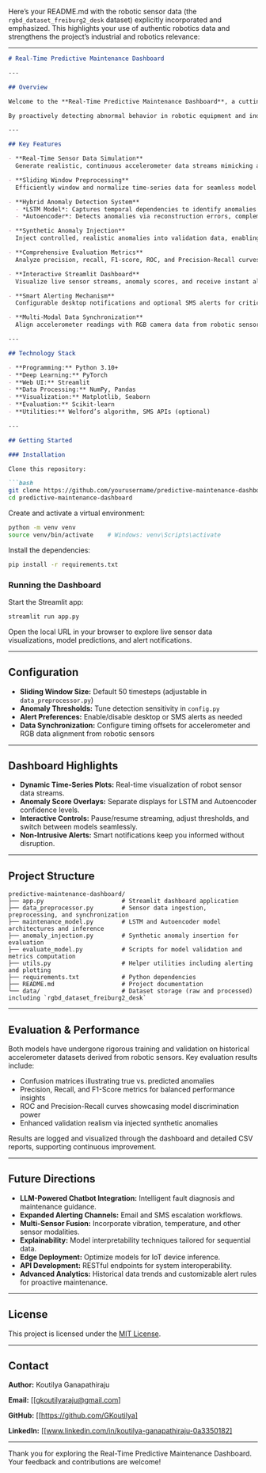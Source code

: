 Here’s your README.md with the robotic sensor data (the `rgbd_dataset_freiburg2_desk` dataset) explicitly incorporated and emphasized. This highlights your use of authentic robotics data and strengthens the project’s industrial and robotics relevance:

---

````markdown
# Real-Time Predictive Maintenance Dashboard

---

## Overview

Welcome to the **Real-Time Predictive Maintenance Dashboard**, a cutting-edge tool designed to empower industrial IoT, smart manufacturing, and robotics by detecting anomalies in streaming sensor data — specifically accelerometer signals derived from robot sensors — using advanced deep learning techniques. This dashboard harnesses the power of **hybrid anomaly detection models**, combining the temporal strength of Long Short-Term Memory (LSTM) networks with the reconstruction capabilities of Autoencoders to identify early signs of machine failure.

By proactively detecting abnormal behavior in robotic equipment and industrial machinery, this project aims to minimize downtime, optimize maintenance schedules, and ultimately save operational costs.

---

## Key Features

- **Real-Time Sensor Data Simulation**  
  Generate realistic, continuous accelerometer data streams mimicking actual robot sensor outputs, including data sourced from the well-known robotics dataset `rgbd_dataset_freiburg2_desk`.

- **Sliding Window Preprocessing**  
  Efficiently window and normalize time-series data for seamless model input.

- **Hybrid Anomaly Detection System**  
  - *LSTM Model*: Captures temporal dependencies to identify anomalies in sequences.  
  - *Autoencoder*: Detects anomalies via reconstruction errors, complementing LSTM insights.

- **Synthetic Anomaly Injection**  
  Inject controlled, realistic anomalies into validation data, enabling robust model evaluation and stress testing.

- **Comprehensive Evaluation Metrics**  
  Analyze precision, recall, F1-score, ROC, and Precision-Recall curves to ensure model reliability.

- **Interactive Streamlit Dashboard**  
  Visualize live sensor streams, anomaly scores, and receive instant alerts — all in a user-friendly interface.

- **Smart Alerting Mechanism**  
  Configurable desktop notifications and optional SMS alerts for critical anomalies, balancing promptness and intrusiveness.

- **Multi-Modal Data Synchronization**  
  Align accelerometer readings with RGB camera data from robotic sensors for enriched context and fault diagnosis.

---

## Technology Stack

- **Programming:** Python 3.10+  
- **Deep Learning:** PyTorch  
- **Web UI:** Streamlit  
- **Data Processing:** NumPy, Pandas  
- **Visualization:** Matplotlib, Seaborn  
- **Evaluation:** Scikit-learn  
- **Utilities:** Welford’s algorithm, SMS APIs (optional)  

---

## Getting Started

### Installation

Clone this repository:

```bash
git clone https://github.com/yourusername/predictive-maintenance-dashboard.git
cd predictive-maintenance-dashboard
````

Create and activate a virtual environment:

```bash
python -m venv venv
source venv/bin/activate    # Windows: venv\Scripts\activate
```

Install the dependencies:

```bash
pip install -r requirements.txt
```

### Running the Dashboard

Start the Streamlit app:

```bash
streamlit run app.py
```

Open the local URL in your browser to explore live sensor data visualizations, model predictions, and alert notifications.

---

## Configuration

* **Sliding Window Size:** Default 50 timesteps (adjustable in `data_preprocessor.py`)
* **Anomaly Thresholds:** Tune detection sensitivity in `config.py`
* **Alert Preferences:** Enable/disable desktop or SMS alerts as needed
* **Data Synchronization:** Configure timing offsets for accelerometer and RGB data alignment from robotic sensors

---

## Dashboard Highlights

* **Dynamic Time-Series Plots:** Real-time visualization of robot sensor data streams.
* **Anomaly Score Overlays:** Separate displays for LSTM and Autoencoder confidence levels.
* **Interactive Controls:** Pause/resume streaming, adjust thresholds, and switch between models seamlessly.
* **Non-Intrusive Alerts:** Smart notifications keep you informed without disruption.

---

## Project Structure

```
predictive-maintenance-dashboard/
├── app.py                      # Streamlit dashboard application  
├── data_preprocessor.py        # Sensor data ingestion, preprocessing, and synchronization  
├── maintenance_model.py        # LSTM and Autoencoder model architectures and inference  
├── anomaly_injection.py        # Synthetic anomaly insertion for evaluation  
├── evaluate_model.py           # Scripts for model validation and metrics computation  
├── utils.py                    # Helper utilities including alerting and plotting  
├── requirements.txt            # Python dependencies  
├── README.md                   # Project documentation  
└── data/                       # Dataset storage (raw and processed) including `rgbd_dataset_freiburg2_desk`  
```

---

## Evaluation & Performance

Both models have undergone rigorous training and validation on historical accelerometer datasets derived from robotic sensors. Key evaluation results include:

* Confusion matrices illustrating true vs. predicted anomalies
* Precision, Recall, and F1-Score metrics for balanced performance insights
* ROC and Precision-Recall curves showcasing model discrimination power
* Enhanced validation realism via injected synthetic anomalies

Results are logged and visualized through the dashboard and detailed CSV reports, supporting continuous improvement.

---

## Future Directions

* **LLM-Powered Chatbot Integration:** Intelligent fault diagnosis and maintenance guidance.
* **Expanded Alerting Channels:** Email and SMS escalation workflows.
* **Multi-Sensor Fusion:** Incorporate vibration, temperature, and other sensor modalities.
* **Explainability:** Model interpretability techniques tailored for sequential data.
* **Edge Deployment:** Optimize models for IoT device inference.
* **API Development:** RESTful endpoints for system interoperability.
* **Advanced Analytics:** Historical data trends and customizable alert rules for proactive maintenance.

---

## License

This project is licensed under the [MIT License](LICENSE).

---

## Contact

**Author:** Koutilya Ganapathiraju

**Email:** \[[gkoutilyaraju@gmail.com]

**GitHub:** \[[https://github.com/GKoutilya]

**LinkedIn:** \[[www.linkedin.com/in/koutilya-ganapathiraju-0a3350182]

---

Thank you for exploring the Real-Time Predictive Maintenance Dashboard. Your feedback and contributions are welcome!